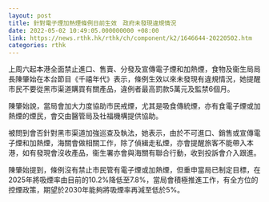 ```yaml
---
layout: post
title: 針對電子煙加熱煙條例日前生效　政府未發現違規情況
date: 2022-05-02 10:49:05.000000000 +08:00
link: https://news.rthk.hk/rthk/ch/component/k2/1646644-20220502.htm
categories: rthk
---
```


上周六起本港全面禁止進口、售賣、分發及宣傳電子煙和加熱煙，食物及衞生局局長陳肇始在本台節目《千禧年代》表示，條例生效以來未發現有違規情況，她提醒市民不要從黑市渠道購買有關產品，違例者最高罰款5萬元及監禁6個月。

陳肇始說，當局會加大力度協助市民戒煙，尤其是吸食傳統煙，亦有食電子煙或加熱煙的煙民，會交由醫管局及社福機構提供協助。

被問到會否針對黑市渠道加強巡查及執法，她表示，由於不可進口、銷售或宣傳電子煙和加熱煙，海關會做相關工作，除了偵緝走私煙，亦會提醒旅客不能帶入本港，如有發現會沒收產品，衞生署亦會與海關有聯合行動，收到投訴會介入跟進。

陳肇始提到，條例沒有禁止市民管有電子煙或加熱煙，但重申當局已制定目標，在2025年將吸煙率由目前的10.2%降低至7.8%，當局會積極推進工作，有全方位的控煙政策，期望於2030年能夠將吸煙率再減至低於5%。
